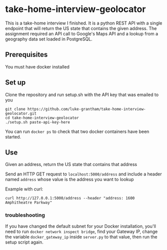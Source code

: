 # take-home-interview-geolocator
This is a take-home interview I finished. It is a python REST API with a single endpoint that will return the US state that contains the given address. The assignment required an API call to Google's Maps API and a lookup from a geography data set loaded in PostgreSQL.


## Prerequisites
You must have docker installed

## Set up
Clone the repository and run setup.sh with the API key that was emailed to you
~~~
git clone https://github.com/luke-grantham/take-home-interview-geolocator.git
cd take-home-interview-geolocator
./setup.sh paste-api-key-here
~~~

You can run `docker ps` to check that two docker containers have been started.

## Use
Given an address, return the US state that contains that address

Send an HTTP GET request to `localhost:5000/address` and include a header named `address` whose value is the address you want to lookup

Example with curl:

`curl http://127.0.0.1:5000/address --header "address: 1600 Amphitheatre Parkway"`

### troubleshooting

If you have changed the default subnet for your Docker installation, you'll need to run `docker network inspect bridge`, find your Gateway IP, change the variable `docker_gateway_ip` inside `server.py` to that value, then run the setup script again.
